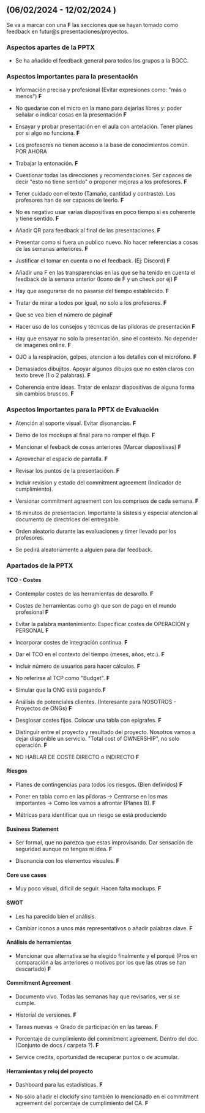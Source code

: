 ## (06/02/2024 - 12/02/2024 )

Se va a marcar con una **F** las secciones que se hayan tomado como feedback en futur@s presentaciones/proyectos.

### Aspectos apartes de la PPTX

  

- Se ha añadido el feedback general para todos los grupos a la BGCC.

  

### Aspectos importantes para la presentación

  

- Información precisa y profesional (Evitar expresiones como: "más o menos") **F**

- No quedarse con el micro en la mano para dejarlas libres y: poder señalar o indicar cosas en la presentación **F**

- Ensayar y probar presentación en el aula con antelación. Tener planes por si algo no funciona. **F**

- Los profesores no tienen acceso a la base de conocimientos común. POR AHORA

- Trabajar la entonación. **F**

- Cuestionar todas las direcciones y recomendaciones. Ser capaces de decir "esto no tiene sentido" o proponer mejoras a los profesores. **F**

- Tener cuidado con el texto (Tamaño, cantidad y contraste). Los profesores han de ser capaces de leerlo. **F**

- No es negativo usar varias diapositivas en poco tiempo si es coherente y tiene sentido. **F**

- Añadir QR para feedback al final de las presentaciones. **F**

- Presentar como si fuera un publico nuevo. No hacer referencias a cosas de las semanas anteriores. **F**

- Justificar el tomar en cuenta o no el feedback. (Ej: Discord) **F**

- Añadir una F en las transparencias en las que se ha tenido en cuenta el feedback de la semana anterior (Icono de F y un check por ej) **F**

- Hay que asegurarse de no pasarse del tiempo establecido. **F**

- Tratar de mirar a todos por igual, no solo a los profesores. **F**

- Que se vea bien el número de página**F**

- Hacer uso de los consejos y técnicas de las pildoras de presentación **F**

- Hay que ensayar no solo la presentación, sino el contexto. No depender de imagenes online. **F**

- OJO a la respiración, golpes, atencion a los detalles con el micrófono. **F**

- Demasiados dibujitos. Apoyar algunos dibujos que no estén claros con texto breve (1 o 2 palabras). **F**

- Coherencia entre ideas. Tratar de enlazar diapositivas de alguna forma sin cambios bruscos. **F**

  

### Aspectos Importantes para la PPTX de Evaluación

  

- Atención al soporte visual. Evitar disonancias. **F**

- Demo de los mockups al final para no romper el flujo. **F**

- Mencionar el feeback de cosas anteriores (Marcar diapositivas) **F**

- Aprovechar el espacio de pantalla. **F**

- Revisar los puntos de la presentacióon. **F**

- Incluir revision y estado del commitment agreement (Indicador de cumplimiento).

- Versionar commitment agreement con los comprisos de cada semana. **F**

- 16 minutos de presentacion. Importante la sístesis y especial atencion al documento de directrices del entregable.

- Orden aleatorio durante las evaluaciones y timer llevado por los profesores.

- Se pedirá aleatoriamente a alguien para dar feedback.

  

### Apartados de la PPTX

  

#### TCO - Costes

  

- Contemplar costes de las herramientas de desarollo. **F**

- Costes de herramientas como gh que son de pago en el mundo profesional **F**

- Evitar la palabra mantenimiento: Especificar costes de OPERACIÓN y PERSONAL **F**

- Incorporar costes de integración continua. **F**

- Dar el TCO en el contexto del tiempo (meses, años, etc.). **F**

- Incluir número de usuarios para hacer cálculos. **F**

- No referirse al TCP como "Budget". **F**

- Simular que la ONG está pagando.**F**

- Análisis de potenciales clientes. (Interesante para NOSOTROS - Proyectos de ONGs) **F**

- Desglosar costes fijos. Colocar una tabla con epígrafes. **F**

- Distinguir entre el proyecto y resultado del proyecto. Nosotros vamos a dejar disponible un servicio. "Total cost of OWNERSHIP", no solo operación. **F**

- NO HABLAR DE COSTE DIRECTO o INDIRECTO **F**

  

#### Riesgos

  

- Planes de contingencias para todos los riesgos. (Bien definidos) **F**

- Poner en tabla como en las píldoras -> Centrarse en los mas importantes -> Como los vamos a afrontar (Planes B). **F**

- Métricas para identificar que un riesgo se está produciendo

  

#### Business Statement

  

- Ser formal, que no parezca que estas improvisando. Dar sensación de seguridad aunque no tengas ni idea. **F**

- Disonancia con los elementos visuales. **F**

  

#### Core use cases

  

- Muy poco visual, dificil de seguir. Hacen falta mockups. **F**

  

#### SWOT

  

- Les ha parecido bien el análisis.

- Cambiar iconos a unos más representativos o añadir palabras clave. **F**

  

#### Análisis de herramientas

  

- Mencionar que alternativa se ha elegido finalmente y el porqué (Pros en comparación a las anteriores o motivos por los que las otras se han descartado) **F**

  

#### Commitment Agreement

  

- Documento vivo. Todas las semanas hay que revisarlos, ver si se cumple.

- Historial de versiones. **F**

- Tareas nuevas -> Grado de participación en las tareas. **F**

- Porcentaje de cumplimiento del commitment agreement. Dentro del doc. (Conjunto de docs / carpeta ?). **F**

- Service credits, oportunidad de recuperar puntos o de acumular.

  

#### Herramientas y reloj del proyecto

  

- Dashboard para las estadísticas. **F**

- No sólo añadir el clockify sino también lo mencionado en el commitment agreement del porcentaje de cumplimiento del CA. **F**